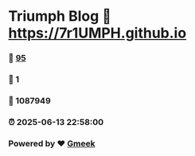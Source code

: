 # Triumph Blog :link: https://7r1UMPH.github.io 
### :page_facing_up: [95](https://7r1UMPH.github.io/tag.html) 
### :speech_balloon: 1 
### :hibiscus: 1087949 
### :alarm_clock: 2025-06-13 22:58:00 
### Powered by :heart: [Gmeek](https://github.com/Meekdai/Gmeek)
